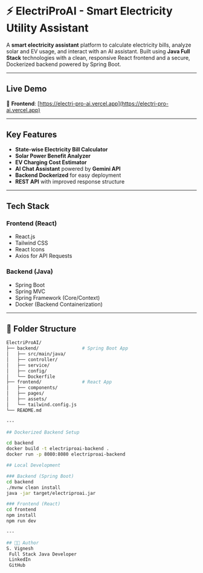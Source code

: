 # ⚡ ElectriProAI - Smart Electricity Utility Assistant

A **smart electricity assistant** platform to calculate electricity bills, analyze solar and EV usage, and interact with an AI assistant. Built using **Java Full Stack** technologies with a clean, responsive React frontend and a secure, Dockerized backend powered by Spring Boot.

---

##  Live Demo

🔗 **Frontend**: [https://electri-pro-ai.vercel.app](https://electri-pro-ai.vercel.app)

---

##  Key Features

-  **State-wise Electricity Bill Calculator**
-  **Solar Power Benefit Analyzer**
-  **EV Charging Cost Estimator**
-  **AI Chat Assistant** powered by **Gemini API**
-  **Backend Dockerized** for easy deployment
-  **REST API** with improved response structure

---

##  Tech Stack

###  Frontend (React)
- React.js
- Tailwind CSS
- React Icons
- Axios for API Requests

### Backend (Java)
- Spring Boot
- Spring MVC
- Spring Framework (Core/Context)
- Docker (Backend Containerization)

---

## 📁 Folder Structure

```bash
ElectriProAI/
├── backend/                # Spring Boot App
│   ├── src/main/java/
│   ├── controller/
│   ├── service/
│   ├── config/
│   └── Dockerfile
├── frontend/               # React App
│   ├── components/
│   ├── pages/
│   ├── assets/
│   └── tailwind.config.js
└── README.md

---

## Dockerized Backend Setup

cd backend
docker build -t electriproai-backend .
docker run -p 8080:8080 electriproai-backend

## Local Development

### Backend (Spring Boot)
cd backend
./mvnw clean install
java -jar target/electriproai.jar

### Frontend (React)
cd frontend
npm install
npm run dev

---

## 👨‍💻 Author
S. Vignesh
 Full Stack Java Developer 
 LinkedIn
 GitHub

